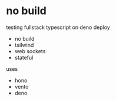 # no build

testing fullstack typescript on deno deploy

- no build
- tailwind
- web sockets
- stateful

uses

- hono
- vento
- deno
